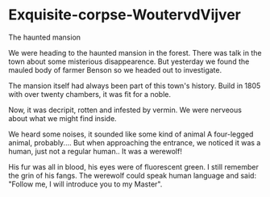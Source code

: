 # Exquisite-corpse-WoutervdVijver

The haunted mansion

We were heading to the haunted mansion in the forest.
There was talk in the town about some misterious disappearence.
But yesterday we found the mauled body of farmer Benson so we headed out to investigate.

The mansion itself had always been part of this town's history.
Build in 1805 with over twenty chambers, it was fit for a noble.

Now, it was decripit, rotten and infested by vermin. We were nerveous about what we might find inside.

We heard some noises, it sounded like some kind of animal
A four-legged animal, probably....
But when approaching the entrance, we noticed it was a human, just not a regular human.. It was a werewolf!

His fur was all in blood, his eyes were of fluorescent green. I still remember the grin of his fangs.
The werewolf could speak human language and said: "Follow me, I will introduce you to my Master".
